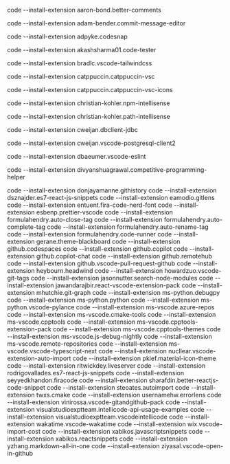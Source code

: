 code --install-extension aaron-bond.better-comments

code --install-extension adam-bender.commit-message-editor

code --install-extension adpyke.codesnap

code --install-extension akashsharma01.code-tester

code --install-extension bradlc.vscode-tailwindcss

code --install-extension catppuccin.catppuccin-vsc

code --install-extension catppuccin.catppuccin-vsc-icons

code --install-extension christian-kohler.npm-intellisense

code --install-extension christian-kohler.path-intellisense

code --install-extension cweijan.dbclient-jdbc

code --install-extension cweijan.vscode-postgresql-client2

code --install-extension dbaeumer.vscode-eslint

code --install-extension divyanshuagrawal.competitive-programming-helper

code --install-extension donjayamanne.githistory
code --install-extension dsznajder.es7-react-js-snippets
code --install-extension eamodio.gitlens
code --install-extension entuent.fira-code-nerd-font
code --install-extension esbenp.prettier-vscode
code --install-extension formulahendry.auto-close-tag
code --install-extension formulahendry.auto-complete-tag
code --install-extension formulahendry.auto-rename-tag
code --install-extension formulahendry.code-runner
code --install-extension gerane.theme-blackboard
code --install-extension github.codespaces
code --install-extension github.copilot
code --install-extension github.copilot-chat
code --install-extension github.remotehub
code --install-extension github.vscode-pull-request-github
code --install-extension heybourn.headwind
code --install-extension howardzuo.vscode-git-tags
code --install-extension jasonnutter.search-node-modules
code --install-extension jawandarajbir.react-vscode-extension-pack
code --install-extension mhutchie.git-graph
code --install-extension ms-python.debugpy
code --install-extension ms-python.python
code --install-extension ms-python.vscode-pylance
code --install-extension ms-vscode.azure-repos
code --install-extension ms-vscode.cmake-tools
code --install-extension ms-vscode.cpptools
code --install-extension ms-vscode.cpptools-extension-pack
code --install-extension ms-vscode.cpptools-themes
code --install-extension ms-vscode.js-debug-nightly
code --install-extension ms-vscode.remote-repositories
code --install-extension ms-vscode.vscode-typescript-next
code --install-extension nucllear.vscode-extension-auto-import
code --install-extension pkief.material-icon-theme
code --install-extension ritwickdey.liveserver
code --install-extension rodrigovallades.es7-react-js-snippets
code --install-extension seyyedkhandon.firacode
code --install-extension sharafdin.better-reactjs-code-snippet
code --install-extension steoates.autoimport
code --install-extension twxs.cmake
code --install-extension usernamehw.errorlens
code --install-extension vinirossa.vscode-gitandgithub-pack
code --install-extension visualstudioexptteam.intellicode-api-usage-examples
code --install-extension visualstudioexptteam.vscodeintellicode
code --install-extension wakatime.vscode-wakatime
code --install-extension wix.vscode-import-cost
code --install-extension xabikos.javascriptsnippets
code --install-extension xabikos.reactsnippets
code --install-extension yzhang.markdown-all-in-one
code --install-extension ziyasal.vscode-open-in-github
